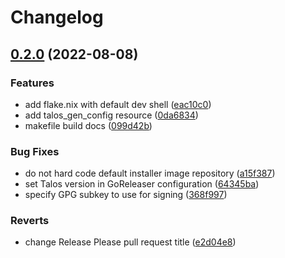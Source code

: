 # Changelog

## [0.2.0](https://github.com/tensor5/terraform-provider-talos/compare/v0.1.0...v0.2.0) (2022-08-08)


### Features

* add flake.nix with default dev shell ([eac10c0](https://github.com/tensor5/terraform-provider-talos/commit/eac10c055465007a20534de627e1ca1a2f682bd2))
* add talos_gen_config resource ([0da6834](https://github.com/tensor5/terraform-provider-talos/commit/0da6834156aa5b47fcaba0ca0b925cd7a30b9ce5))
* makefile build docs ([099d42b](https://github.com/tensor5/terraform-provider-talos/commit/099d42bac8b0f0f1ed41cb884713c3e2c9596d30))


### Bug Fixes

* do not hard code default installer image repository ([a15f387](https://github.com/tensor5/terraform-provider-talos/commit/a15f3877b631c79452e4cc2cc05fbd7f292103a1))
* set Talos version in GoReleaser configuration ([64345ba](https://github.com/tensor5/terraform-provider-talos/commit/64345bafc2897921d68c1772a788b710a40ad7c4))
* specify GPG subkey to use for signing ([368f997](https://github.com/tensor5/terraform-provider-talos/commit/368f9975fe1d6d7b2f83b2ecdbaa343c5565959d))


### Reverts

* change Release Please pull request title ([e2d04e8](https://github.com/tensor5/terraform-provider-talos/commit/e2d04e824f143ddbbdf01e9014f768b77b732528))
